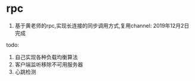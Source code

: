 # rpc
1. 基于黄老师的rpc,实现长连接的同步调用方式,复用channel: 2019年12月2日完成

todo:
1. 自己实现各种负载均衡算法
2. 客户端监听移除不可用服务器
3. 心跳检测
